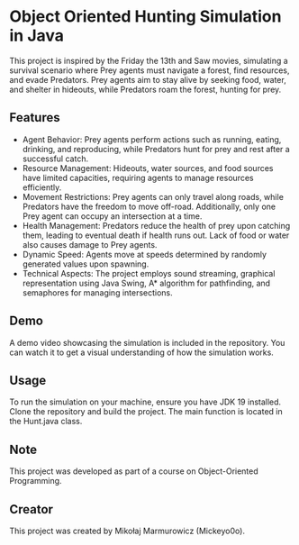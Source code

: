 # Object Oriented Hunting Simulation in Java

This project is inspired by the Friday the 13th and Saw movies, simulating a survival scenario where Prey agents must navigate a forest, find resources, and evade Predators. Prey agents aim to stay alive by seeking food, water, and shelter in hideouts, while Predators roam the forest, hunting for prey.

## Features

* Agent Behavior: Prey agents perform actions such as running, eating, drinking, and reproducing, while Predators hunt for prey and rest after a successful catch.
* Resource Management: Hideouts, water sources, and food sources have limited capacities, requiring agents to manage resources efficiently.
* Movement Restrictions: Prey agents can only travel along roads, while Predators have the freedom to move off-road. Additionally, only one Prey agent can occupy an intersection at a time.
* Health Management: Predators reduce the health of prey upon catching them, leading to eventual death if health runs out. Lack of food or water also causes damage to Prey agents.
* Dynamic Speed: Agents move at speeds determined by randomly generated values upon spawning.
* Technical Aspects: The project employs sound streaming, graphical representation using Java Swing, A* algorithm for pathfinding, and semaphores for managing intersections.

## Demo

A demo video showcasing the simulation is included in the repository. You can watch it to get a visual understanding of how the simulation works.

## Usage

To run the simulation on your machine, ensure you have JDK 19 installed. Clone the repository and build the project. The main function is located in the Hunt.java class.

## Note

This project was developed as part of a course on Object-Oriented Programming. 

## Creator 

This project was created by Mikołaj Marmurowicz (Mickeyo0o).